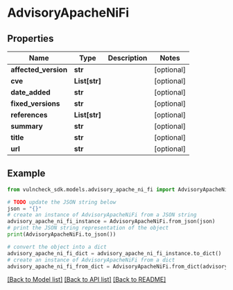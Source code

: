 # AdvisoryApacheNiFi


## Properties

Name | Type | Description | Notes
------------ | ------------- | ------------- | -------------
**affected_version** | **str** |  | [optional] 
**cve** | **List[str]** |  | [optional] 
**date_added** | **str** |  | [optional] 
**fixed_versions** | **str** |  | [optional] 
**references** | **List[str]** |  | [optional] 
**summary** | **str** |  | [optional] 
**title** | **str** |  | [optional] 
**url** | **str** |  | [optional] 

## Example

```python
from vulncheck_sdk.models.advisory_apache_ni_fi import AdvisoryApacheNiFi

# TODO update the JSON string below
json = "{}"
# create an instance of AdvisoryApacheNiFi from a JSON string
advisory_apache_ni_fi_instance = AdvisoryApacheNiFi.from_json(json)
# print the JSON string representation of the object
print(AdvisoryApacheNiFi.to_json())

# convert the object into a dict
advisory_apache_ni_fi_dict = advisory_apache_ni_fi_instance.to_dict()
# create an instance of AdvisoryApacheNiFi from a dict
advisory_apache_ni_fi_from_dict = AdvisoryApacheNiFi.from_dict(advisory_apache_ni_fi_dict)
```
[[Back to Model list]](../README.md#documentation-for-models) [[Back to API list]](../README.md#documentation-for-api-endpoints) [[Back to README]](../README.md)


